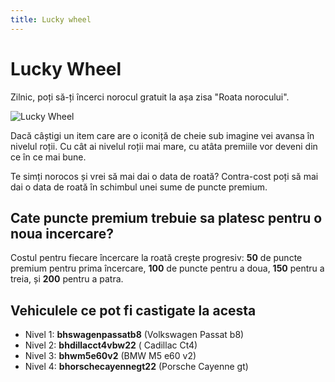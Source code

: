 ```yaml
---
title: Lucky wheel
---
```


# Lucky Wheel 
Zilnic, poți să-ți încerci norocul gratuit la așa zisa "Roata norocului".

![Lucky Wheel](https://i.imgur.com/xD3TRvB.png "Lucky wheel")

Dacă câștigi un item care are o iconiță de cheie sub imagine vei avansa în nivelul roții. Cu cât ai nivelul roții mai mare, cu atâta premiile vor deveni din ce în ce mai bune.

Te simți norocos și vrei să mai dai o data de roată? Contra-cost poți să mai dai o data de roată în schimbul unei sume de puncte premium.
## Cate puncte premium trebuie sa platesc pentru o noua incercare?
Costul pentru fiecare încercare la roată crește progresiv: **50** de puncte premium pentru prima încercare, **100** de puncte pentru a doua, **150** pentru a treia, și **200** pentru a patra.
## Vehiculele ce pot fi castigate la acesta

- Nivel 1: **bhswagenpassatb8** (Volkswagen Passat b8)
- Nivel 2: **bhdillacct4vbw22** ( Cadillac Ct4)
- Nivel 3: **bhwm5e60v2** (BMW M5 e60 v2) 
- Nivel 4: **bhorschecayennegt22** (Porsche Cayenne gt) 

